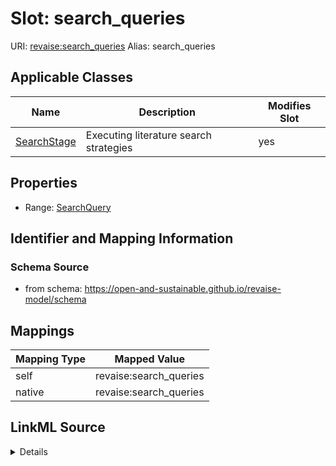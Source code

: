 

# Slot: search_queries 



URI: [revaise:search_queries](https://open-and-sustainable.github.io/revaise-model/schema/search_queries)
Alias: search_queries

<!-- no inheritance hierarchy -->





## Applicable Classes

| Name | Description | Modifies Slot |
| --- | --- | --- |
| [SearchStage](SearchStage.md) | Executing literature search strategies |  yes  |






## Properties

* Range: [SearchQuery](SearchQuery.md)




## Identifier and Mapping Information






### Schema Source


* from schema: https://open-and-sustainable.github.io/revaise-model/schema




## Mappings

| Mapping Type | Mapped Value |
| ---  | ---  |
| self | revaise:search_queries |
| native | revaise:search_queries |




## LinkML Source

<details>
```yaml
name: search_queries
from_schema: https://open-and-sustainable.github.io/revaise-model/schema
rank: 1000
alias: search_queries
domain_of:
- SearchStage
range: SearchQuery

```
</details>